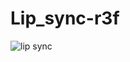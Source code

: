 # Lip_sync-r3f


![lip sync](https://github.com/Abacop6999/Lip_sync-r3f/assets/120139066/f1e3da87-b23b-4a87-9eed-71d9d195e275)
